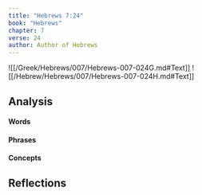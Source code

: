 ```yaml
---
title: "Hebrews 7:24"
book: "Hebrews"
chapter: 7
verse: 24
author: Author of Hebrews
---
```

![[/Greek/Hebrews/007/Hebrews-007-024G.md#Text]]
![[/Hebrew/Hebrews/007/Hebrews-007-024H.md#Text]]

## Analysis

#### Words

#### Phrases

#### Concepts

## Reflections
